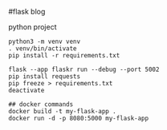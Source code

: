 #flask blog

python project

    python3 -m venv venv 
    . venv/bin/activate
    pip install -r requirements.txt 
    
    flask --app flaskr run --debug --port 5002
    pip install requests
    pip freeze > requirements.txt 
    deactivate

    ## docker commands
    docker build -t my-flask-app .
    docker run -d -p 8080:5000 my-flask-app



